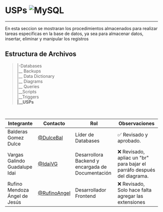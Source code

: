 # USPs ![MySQL](https://img.shields.io/badge/MySQL-005C84?style=for-the-badge&logo=mysql&logoColor=white)
---
En esta seccion se mostraran los procedimientos almacenados para realizar tareas especificas en la base de datos, ya sea para almacenar datos, insertar, eliminar y manipular los registros

   ## Estructura de Archivos
   >|-Databases <br>
   >|__ Backups<br>
   >|__ Data Dictionary<br>
   >|__ Diagrams<br>
   >|__ Queries <br>
   >|__Scripts<br>
   >|__Triggers<br>
   >**|__USPs**<br>
   <br> 

   
   |Integrante|Contacto|Rol|Observaciones|
   |----------|--------|---|-------------|
   |Balderas Gomez Dulce|[@DulceBal](https://github.com/Josue-Martinez-Otero)|Líder de Databases|✅ Revisado y aprobado.|
   |Vargas Galindo Guadalupe Idai  |[@IdaiVG](https://github.com/IdaiVG)|Desarrollora Backend y encargada de Documentación|❌ Revisado, apliac un "br"  para bajar el parráfo después del diagrama.|
   |Rufino Mendoza Ángel de Jesús|[@RufinoAngel](https://github.com/RufinoAngel)|Desarrollador Frontend|❌ Revisado, Solo hace falta agregar las extensiones|
